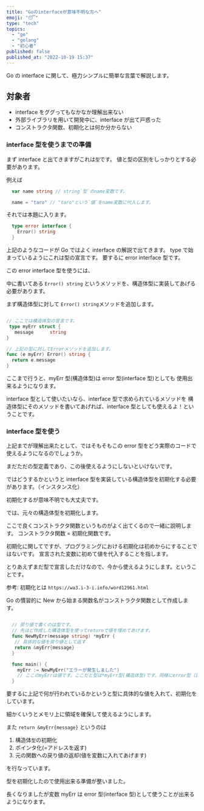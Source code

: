 ```yaml
---
title: "Goのinterfaceが意味不明な方へ"
emoji: "😴"
type: "tech"
topics:
  - "go"
  - "golang"
  - "初心者"
published: false
published_at: "2022-10-19 15:37"
---
```


Go の interface に関して、極力シンプルに簡単な言葉で解説します。

## 対象者

- interface をググってもなかなか理解出来ない
- 外部ライブラリを用いて開発中に、interface が出て戸惑った
- コンストラクタ関数、初期化とは何か分からない

### interface 型を使うまでの準備

まず interface と出てきますがこれは`型`です。
値と型の区別をしっかりとする必要があります。

例えば

```go
  var name string // string`型`のname変数です。

  name = "taro" // "taro"という`値`をname変数に代入します。
```

それでは本題に入ります。

```go
  type error interface {
    Error() string
  }
```

上記のようなコードが Go ではよく interface の解説で出てきます。
type で始まっているようにこれは型の宣言です。
要するに error interface 型です。

この error interface 型を使うには、

中に書いてある `Error() string` というメソッドを、構造体型に実装してあげる必要があります。

まず構造体型に対して `Error() string`メソッドを追加します。

```go

// ここでは構造体型の宣言です。
 type myErr struct {
   message      string
}

// 上記の型に対してErrorメソッドを追加します。
func (e myErr) Error() string {
  return e.message
}

```

ここまで行うと、myErr 型(構造体型)は error 型(interface 型)としても
使用出来るようになります。

interface 型として使いたいなら、interface 型で求められているメソッドを
構造体型にそのメソッドを書いてあげれば、interface 型としても使えるよ！ということです。

### interface 型を使う

上記までが理解出来たとして、ではそもそもこの error 型をどう実際のコードで使えるようになるのでしょうか。

まだただの型定義であり、この後使えるようにしないといけないです。

ではどうするかというと interface 型を実装している構造体型を初期化する必要があります。（インスタンス化）

初期化するが意味不明でも大丈夫です。

では、元々の構造体型を初期化します。

ここで良くコンストラクタ関数というものがよく出てくるので一緒に説明します。
コンストラクタ関数 = 初期化関数です。

初期化に関してですが、プログラミングにおける初期化は初めからにすることではないです。
宣言された変数に初めて値を代入することを指します。

とりあえずまだ型で宣言しただけなので、今から使えるようにします。ということです。

参考: 初期化とは
`https://wa3.i-3-i.info/word12961.html`

Go の慣習的に New から始まる関数名がコンストラクタ関数として作成します。

```go

  // 戻り値で書くのは型です。
  // 先ほど作成した構造体型を使ってreturnで値を埋めてあげます。
  func NewMyErr(message string) *myErr {
   // 具体的な値を戻り値として返す
   return &myErr{message}
  }

  func main() {
    myErr := NewMyErr("エラーが発生しました")
    // ここのmyErrは値です。ここだと型は*myErr型(構造体型)です。同様にerror型（interface型）としても使えます。
  }

```

要するに上記で何が行われているかというと型に具体的な値を入れて、初期化をしています。

細かくいうとメモリ上に領域を確保して使えるようにします。

また `return &myErr{message}` というのは

1. 構造体`型`の初期化
2. ポインタ化(=アドレスを返す)
3. 元の関数への戻り値の返却(値を変数に入れてあげます)

を行なっています。

型を初期化したので使用出来る準備が整いました。

長くなりましたが変数 myErr は error 型(interface 型)として使うことが出来るようになります。
